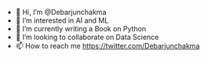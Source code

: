 - 👋 Hi, I’m @Debarjunchakma
- 👀 I’m interested in AI and ML
- 🌱 I’m currently writing a Book on Python 
- 💞️ I’m looking to collaborate on Data Science 
- 📫 How to reach me https://twitter.com/Debarjunchakma

<!---
Debarjunchakma/Debarjunchakma is a ✨ special ✨ repository because its `README.md` (this file) appears on your GitHub profile.
You can click the Preview link to take a look at your changes.
--->
